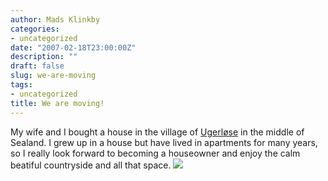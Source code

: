 ```yaml
---
author: Mads Klinkby
categories:
- uncategorized
date: "2007-02-18T23:00:00Z"
description: ""
draft: false
slug: we-are-moving
tags:
- uncategorized
title: We are moving!
---
```



My wife and I bought a house in the village of [Ugerløse](http://www.ugerloese.dk/) in the middle of Sealand. I grew up in a house but have lived in apartments for many years, so I really look forward to becoming a houseowner and enjoy the calm beatiful countryside and all that space. [ ![](http://static.getya.net/013/images/windowslivewriterwearemoving-931asolgt-thumb21.jpg)](http://static.getya.net/013/images/windowslivewriterwearemoving-931asolgt41.jpg)

